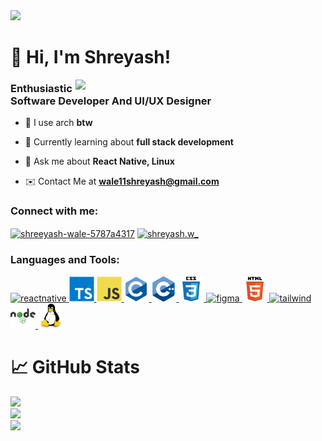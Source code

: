 <img src="https://i.pinimg.com/originals/f9/57/6f/f9576fca9fc8ef79976a1d6327bbe9ae.gif" width="800" height="auto">

# 👋 Hi, I'm Shreyash!
<img align='right' width='400' src='https://i.pinimg.com/originals/0f/b9/4d/0fb94dff52a5935e105ec497a0c010a5.gif'/>
<h3>Enthusiastic Software Developer And UI/UX Designer</h3>

- 🐧 I use arch **btw**

- 💭 Currently learning about **full stack development**

- 💬 Ask me about **React Native, Linux**

- ✉️ Contact Me at **wale11shreyash@gmail.com** <br>

<h3 align="left">Connect with me:</h3>
<p align="left">
<a href="https://linkedin.com/in/shreeyash-wale-5787a4317" target="blank"><img align="center" src="https://raw.githubusercontent.com/rahuldkjain/github-profile-readme-generator/master/src/images/icons/Social/linked-in-alt.svg" alt="shreeyash-wale-5787a4317" height="30" width="40" /></a>
<a href="https://instagram.com/shreyash.w_" target="blank"><img align="center" src="https://raw.githubusercontent.com/rahuldkjain/github-profile-readme-generator/master/src/images/icons/Social/instagram.svg" alt="shreyash.w_" height="30" width="40" /></a>
</p>

<h3 align="left">Languages and Tools:</h3>
<p align="left"> 
<a href="https://reactnative.dev/" target="_blank" rel="noreferrer"> <img src="https://reactnative.dev/img/header_logo.svg" alt="reactnative" width="40" height="40"/> </a> 
<a href="https://www.typescriptlang.org/" target="_blank" rel="noreferrer"> <img src="https://raw.githubusercontent.com/devicons/devicon/master/icons/typescript/typescript-original.svg" alt="typescript" width="40" height="40"/> </a>
<a href="https://developer.mozilla.org/en-US/docs/Web/JavaScript" target="_blank" rel="noreferrer"> <img src="https://raw.githubusercontent.com/devicons/devicon/master/icons/javascript/javascript-original.svg" alt="javascript" width="40" height="40"/> </a> 
<a href="https://www.cprogramming.com/" target="_blank" rel="noreferrer"> <img src="https://raw.githubusercontent.com/devicons/devicon/master/icons/c/c-original.svg" alt="c" width="40" height="40"/> </a> 
<a href="https://www.w3schools.com/cpp/" target="_blank" rel="noreferrer"> <img src="https://raw.githubusercontent.com/devicons/devicon/master/icons/cplusplus/cplusplus-original.svg" alt="cplusplus" width="40" height="40"/> </a> 
<a href="https://www.w3schools.com/css/" target="_blank" rel="noreferrer"> <img src="https://raw.githubusercontent.com/devicons/devicon/master/icons/css3/css3-original-wordmark.svg" alt="css3" width="40" height="40"/> </a> 
<a href="https://www.figma.com/" target="_blank" rel="noreferrer"> <img src="https://www.vectorlogo.zone/logos/figma/figma-icon.svg" alt="figma" width="40" height="40"/> </a> 
<a href="https://www.w3.org/html/" target="_blank" rel="noreferrer"> <img src="https://raw.githubusercontent.com/devicons/devicon/master/icons/html5/html5-original-wordmark.svg" alt="html5" width="40" height="40"/> </a> 
<a href="https://tailwindcss.com/" target="_blank" rel="noreferrer"> <img src="https://www.vectorlogo.zone/logos/tailwindcss/tailwindcss-icon.svg" alt="tailwind" width="40" height="40"/> </a> 
<a href="https://nodejs.org" target="_blank" rel="noreferrer"> <img src="https://raw.githubusercontent.com/devicons/devicon/master/icons/nodejs/nodejs-original-wordmark.svg" alt="nodejs" width="40" height="40"/> </a>
<a href="https://www.linux.org/" target="_blank" rel="noreferrer"> <img src="https://raw.githubusercontent.com/devicons/devicon/master/icons/linux/linux-original.svg" alt="linux" width="40" height="40"/> </a>
</p>

# 📈 GitHub Stats
![](https://github-readme-stats.vercel.app/api?username=WShreyash&theme=radical&hide_border=false&include_all_commits=true&count_private=true)<br/>
![](https://github-readme-streak-stats.herokuapp.com/?user=WShreyash&theme=radical&hide_border=false)<br/>
![](https://github-readme-stats.vercel.app/api/top-langs/?username=WShreyash&theme=radical&hide_border=false&include_all_commits=false&count_private=true&layout=compact)
